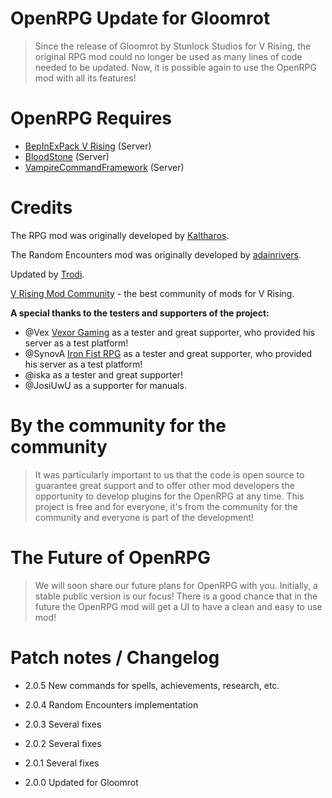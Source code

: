 # OpenRPG Update for Gloomrot

> Since the release of Gloomrot by Stunlock Studios for V Rising, the original RPG mod could no longer
> be used as many lines of code needed to be updated. Now, it is possible again to use the OpenRPG mod
> with all its features!

# OpenRPG Requires

- [BepInExPack V Rising](https://v-rising.thunderstore.io/package/BepInEx/BepInExPack_V_Rising/) (Server)
- [BloodStone](https://v-rising.thunderstore.io/package/deca/Bloodstone/) (Server)
- [VampireCommandFramework](https://v-rising.thunderstore.io/package/deca/VampireCommandFramework/) (Server)

# Credits

The RPG mod was originally developed by [Kaltharos](https://github.com/Kaltharos).

The Random Encounters mod was originally developed by [adainrivers](https://github.com/adainrivers/randomencounters).

Updated by [Trodi](https://github.com/oscarpedrero).

[V Rising Mod Community](https://discord.gg/vrisingmods) - the best community of mods for V Rising.

**A special thanks to the testers and supporters of the project:**

- @Vex [Vexor Gaming](https://discord.gg/rxaTBzjuMc) as a tester and great supporter, who provided his server as a test platform!
- @SynovA [Iron Fist RPG](https://discord.gg/iron-fist-rpg) as a tester and great supporter, who provided his server as a test platform!
- @iska as a tester and great supporter!
- @JosiUwU as a supporter for manuals.

# By the community for the community

> It was particularly important to us that the code is open source to guarantee great support and to offer
> other mod developers the opportunity to develop plugins for the OpenRPG at any time. This project is free
> and for everyone, it's from the community for the community and everyone is part of the development!

# The Future of OpenRPG

> We will soon share our future plans for OpenRPG with you. Initially, a stable public version is our focus!
> There is a good chance that in the future the OpenRPG mod will get a UI to have a clean and easy to use mod!

# Patch notes / Changelog

- 2.0.5  New commands for spells, achievements, research, etc.

- 2.0.4  Random Encounters implementation

- 2.0.3  Several fixes

- 2.0.2  Several fixes

- 2.0.1  Several fixes

- 2.0.0  Updated for Gloomrot